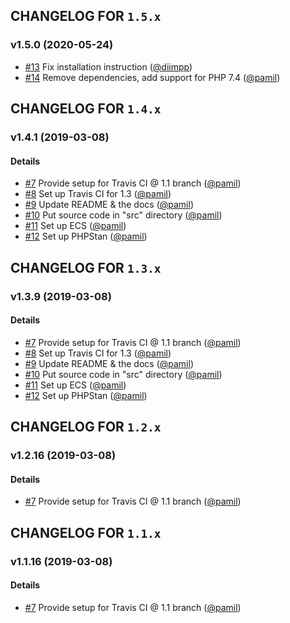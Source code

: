 ## CHANGELOG FOR `1.5.x`

### v1.5.0 (2020-05-24)

- [#13](https://github.com/Sylius/Registry/issues/13) Fix installation instruction ([@diimpp](https://github.com/diimpp))
- [#14](https://github.com/Sylius/Registry/issues/14) Remove dependencies, add support for PHP 7.4 ([@pamil](https://github.com/pamil))

## CHANGELOG FOR `1.4.x`

### v1.4.1 (2019-03-08)

#### Details

- [#7](https://github.com/Sylius/Registry/issues/7) Provide setup for Travis CI @ 1.1 branch ([@pamil](https://github.com/pamil))
- [#8](https://github.com/Sylius/Registry/issues/8) Set up Travis CI for 1.3 ([@pamil](https://github.com/pamil))
- [#9](https://github.com/Sylius/Registry/issues/9) Update README & the docs ([@pamil](https://github.com/pamil))
- [#10](https://github.com/Sylius/Registry/issues/10) Put source code in "src" directory ([@pamil](https://github.com/pamil))
- [#11](https://github.com/Sylius/Registry/issues/11) Set up ECS ([@pamil](https://github.com/pamil))
- [#12](https://github.com/Sylius/Registry/issues/12) Set up PHPStan ([@pamil](https://github.com/pamil))

## CHANGELOG FOR `1.3.x`

### v1.3.9 (2019-03-08)

#### Details

- [#7](https://github.com/Sylius/Registry/issues/7) Provide setup for Travis CI @ 1.1 branch ([@pamil](https://github.com/pamil))
- [#8](https://github.com/Sylius/Registry/issues/8) Set up Travis CI for 1.3 ([@pamil](https://github.com/pamil))
- [#9](https://github.com/Sylius/Registry/issues/9) Update README & the docs ([@pamil](https://github.com/pamil))
- [#10](https://github.com/Sylius/Registry/issues/10) Put source code in "src" directory ([@pamil](https://github.com/pamil))
- [#11](https://github.com/Sylius/Registry/issues/11) Set up ECS ([@pamil](https://github.com/pamil))
- [#12](https://github.com/Sylius/Registry/issues/12) Set up PHPStan ([@pamil](https://github.com/pamil))

## CHANGELOG FOR `1.2.x`

### v1.2.16 (2019-03-08)

#### Details

- [#7](https://github.com/Sylius/Registry/issues/7) Provide setup for Travis CI @ 1.1 branch ([@pamil](https://github.com/pamil))

## CHANGELOG FOR `1.1.x`

### v1.1.16 (2019-03-08)

#### Details

- [#7](https://github.com/Sylius/Registry/issues/7) Provide setup for Travis CI @ 1.1 branch ([@pamil](https://github.com/pamil))

